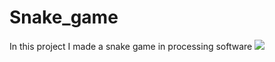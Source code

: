 # Snake_game
In this project I made a snake game in processing software 
![](snake_game/data/Screeshot(925).png)
